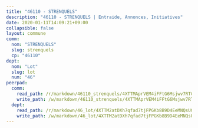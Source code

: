 ```yaml
---
title: "46110 - STRENQUELS"
description: "46110 - STRENQUELS | Entraide, Annonces, Initiatives"
date: 2020-01-11T14:09:21+09:00
collapsible: false
layout: commune
comm:
  nom: "STRENQUELS"
  slug: strenquels
  cp: "46110"
dept:
  nom: "Lot"
  slug: lot
  num: "46"
peerpad:
  comm:
    read_path: /r/markdown/46110_strenquels/4XTTMAprVEM4iFFtG6Msjwv7RTCZtmdp1ccgCNJVaYVd5EFjB
    write_path: /w/markdown/46110_strenquels/4XTTMAprVEM4iFFtG6Msjwv7RTCZtmdp1ccgCNJVaYVd5EFjB-K3TgTnRcvU7jCC4pSfPqHErRRpQQR4SwJfUza8MzW6mTECDTrbS7eseKfYnVJ9NGmPV4zG4ExTjEnQwR81Sc1uViSVk6eN5jTx37F6SVA8jxe3JPKSkiH9dBBuvJyUxB6aW8a2KX
  dept:
    read_path: /r/markdown/46_lot/4XTTM2atDXh7qfad7tjFPGKb8B9D4EeMNQsUG7H6r5PvcsmQY
    write_path: /w/markdown/46_lot/4XTTM2atDXh7qfad7tjFPGKb8B9D4EeMNQsUG7H6r5PvcsmQY-K3TgUvJaCyZvzJ7KFBouD3E9Db8SxVd6F9MJ4VM5wtYfGyhK8U9f2jgCEG1ZP5QbGj9NK2WPVZdPjtw9bJHLE1PoGwVsSft8aSDsZrWh6CwkugjgRfbWWHf5TabrG7vmtM7v9WUc
---
```


